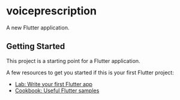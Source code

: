 # voiceprescription

A new Flutter application.
 
## Getting Started

This project is a starting point for a Flutter application.

A few resources to get you started if this is your first Flutter project:
 
- [Lab: Write your first Flutter app](https://flutter.dev/docs/get-started/codelab)
- [Cookbook: Useful Flutter samples](https://flutter.dev/docs/cookbook)
